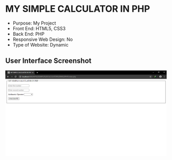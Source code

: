 # MY SIMPLE CALCULATOR IN PHP

* Purpose: My Project
* Front End: HTML5, CSS3
* Back End: PHP
* Responsive Web Design: No
* Type of Website: Dynamic

<h2> User Interface Screenshot </h2> 
  <img src="SCREENSHOT/PIC1.png">
    